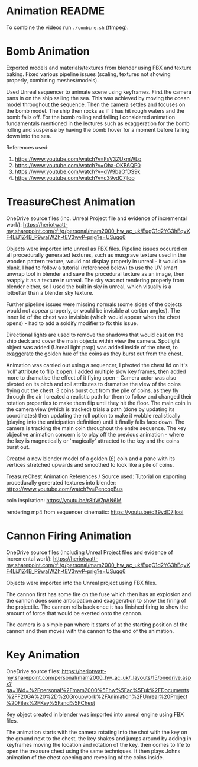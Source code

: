 # Animation README

To combine the videos run `./combine.sh` (ffmpeg).

# Bomb Animation
Exported models and materials/textures from blender using FBX and texture baking. Fixed various pipeline issues (scaling, textures not showing properly, combining meshes/models).

Used Unreal sequencer to animate scene using keyframes. First the camera pans in on the ship sailing the sea. This was achieved by moving the ocean model throughout the sequence. Then the camera settles and focuses on the bomb model. The ship then rocks as if it has hit rough waters and the bomb falls off. For the bomb rolling and falling I considered animation fundamentals mentioned in the lectures such as exaggeration for the bomb rolling and suspense by having the bomb hover for a moment before falling down into the sea.

References used:
1. https://www.youtube.com/watch?v=FsV3ZUxmWLo
2. https://www.youtube.com/watch?v=Oha-OKB6QP0
3. https://www.youtube.com/watch?v=dW9baOfDS9k
4. https://www.youtube.com/watch?v=c39vdC7jloo

# TreasureChest Animation 

OneDrive source files (inc. Unreal Project file and evidence of incremental work): https://heriotwatt-my.sharepoint.com/:f:/g/personal/mam2000_hw_ac_uk/EugC1d2YG3hEqvXF4LiJ1Z4B_P9walWZh-tEV3wvP-prig?e=USuqq6

Objects were imported into unreal as FBX files. Pipeline issues occured on all procedurally generated textures, such as musgrave texture used in the wooden pattern texture, would not display properly in unreal - it would be blank. I had to follow a tutorial (referenced below) to use the UV smart unwrap tool in blender and save the procedural texture as an image, then reapply it as a texture in unreal. The sky was not rendering properly from blender either, so I used the built in sky in unreal, which visually is a lotbetter than a blender sky texture.

Further pipeline issues were missing normals (some sides of the objects would not appear properly, or would be invisible at certian angles). The inner lid of the chest was invisible (which would appear when the chest opens) - had to add a soldify modifier to fix this issue.

Directional lights are used to remove the shadows that would cast on the ship deck and cover the main objects within view the camera. Spotlight object was added (Unreal light prop) was added inside of the chest, to exaggerate the golden hue of the coins as they burst out from the chest.

Animation was carried out using a sequencer, I pivoted the chest lid on it's 'roll' attribute to flip it open. I added multiple slow key frames, then added more to dramatise the effect of it flying open - Camera actor was also pivoted on its pitch and roll attributes to dramatise the view of the coins flying out the chest. 3 coins burst out from the pile of coins, as they fly through the air I created a realistic path for them to follow and changed their rotation properties to make them flip until they hit the floor.
The main coin in the camera view (which is tracked) trials a path (done by updating its coordinates) then updating the roll option to make it wobble realistically (playing into the anticipation definition) until it finally falls face down. The camera is tracking the main coin throughout the entire sequence. The key objective animation concern is to play off the previous animation - where the key is magnetically or 'magically' attracted to the key and the coins burst out.

Created a new blender model of a golden (£) coin and a pane with its vertices stretched upwards and smoothed to look like a pile of coins.

TreasureChest Animation References / Source used:
Tutorial on exporting procedurally generated textures into blender: https://www.youtube.com/watch?v=PencopBus

coin inspiration: https://youtu.be/r8ltW7pAN6M

rendering mp4 from sequencer cinematic: https://youtu.be/c39vdC7jlooi

# Cannon Firing Animation
OneDrive source files (Including Unreal Project files and evidence of incremental work): [https://heriotwatt-my.sharepoint.com/:f:/g/personal/mam2000_hw_ac_uk/EugC1d2YG3hEqvXF4LiJ1Z4B_P9walWZh-tEV3wvP-prig?e=USuqq6
](https://heriotwatt-my.sharepoint.com/:f:/g/personal/mam2000_hw_ac_uk/EgcsUO5dyQJLobRcd3dJcikBNRxY7cxX6yEf_xVcpJW3Vg?e=jboB1D)

Objects were imported into the Unreal project using FBX files.

The cannon first has some fire on the fuse which then has an explosion and the cannon does some anticipation and exaggeration to show the firing of the projectile. The cannon rolls back once it has finished firing to show the amount of force that would be exerted onto the cannon.

The camera is a simple pan where it starts of at the starting position of the cannon and then moves with the cannon to the end of the animation.

# Key Animation 

OneDrive source files: https://heriotwatt-my.sharepoint.com/personal/mam2000_hw_ac_uk/_layouts/15/onedrive.aspx?ga=1&id=%2Fpersonal%2Fmam2000%5Fhw%5Fac%5Fuk%2FDocuments%2FF20GA%20%2D%20Groupwork%2FAnimation%2FUnreal%20Project%20Files%2FKey%5Fand%5FChest

Key object created in blender was imported into unreal engine using FBX files.

The animation starts with the camera rotating into the shot with the key on the ground next to the chest, the key shakes and jumps around by adding in keyframes moving the location and rotation of the key, then comes to life to open the treasure chest using the same techniques. It then plays Johns animation of the chest opening and revealing of the coins inside.
